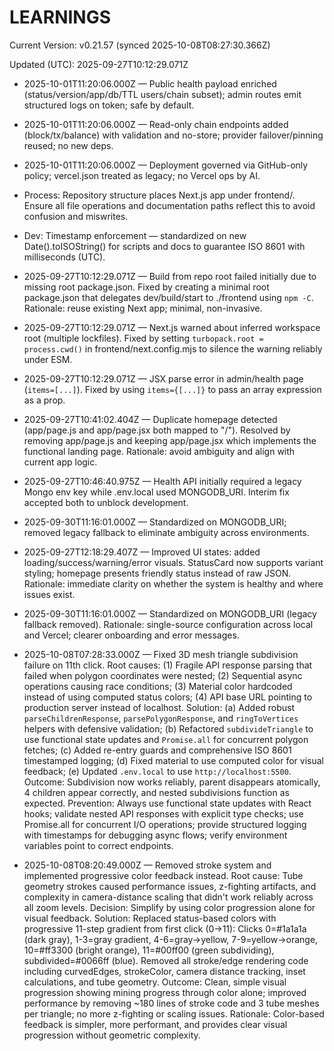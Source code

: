 # LEARNINGS

<!--VERSION_INFO_START-->
Current Version: v0.21.57 (synced 2025-10-08T08:27:30.366Z)
<!--VERSION_INFO_END-->

Updated (UTC): 2025-09-27T10:12:29.071Z

- 2025-10-01T11:20:06.000Z — Public health payload enriched (status/version/app/db/TTL users/chain subset); admin routes emit structured logs on token; safe by default.
- 2025-10-01T11:20:06.000Z — Read-only chain endpoints added (block/tx/balance) with validation and no-store; provider failover/pinning reused; no new deps.
- 2025-10-01T11:20:06.000Z — Deployment governed via GitHub-only policy; vercel.json treated as legacy; no Vercel ops by AI.

- Process: Repository structure places Next.js app under frontend/. Ensure all file operations and documentation paths reflect this to avoid confusion and miswrites.
- Dev: Timestamp enforcement — standardized on new Date().toISOString() for scripts and docs to guarantee ISO 8601 with milliseconds (UTC).
- 2025-09-27T10:12:29.071Z — Build from repo root failed initially due to missing root package.json. Fixed by creating a minimal root package.json that delegates dev/build/start to ./frontend using `npm -C`. Rationale: reuse existing Next app; minimal, non-invasive.
- 2025-09-27T10:12:29.071Z — Next.js warned about inferred workspace root (multiple lockfiles). Fixed by setting `turbopack.root = process.cwd()` in frontend/next.config.mjs to silence the warning reliably under ESM.
- 2025-09-27T10:12:29.071Z — JSX parse error in admin/health page (`items=[...]`). Fixed by using `items={[...]}` to pass an array expression as a prop.
- 2025-09-27T10:41:02.404Z — Duplicate homepage detected (app/page.js and app/page.jsx both mapped to "/"). Resolved by removing app/page.js and keeping app/page.jsx which implements the functional landing page. Rationale: avoid ambiguity and align with current app logic.
- 2025-09-27T10:46:40.975Z — Health API initially required a legacy Mongo env key while .env.local used MONGODB_URI. Interim fix accepted both to unblock development.
- 2025-09-30T11:16:01.000Z — Standardized on MONGODB_URI; removed legacy fallback to eliminate ambiguity across environments.
- 2025-09-27T12:18:29.407Z — Improved UI states: added loading/success/warning/error visuals. StatusCard now supports variant styling; homepage presents friendly status instead of raw JSON. Rationale: immediate clarity on whether the system is healthy and where issues exist.
- 2025-09-30T11:16:01.000Z — Standardized on MONGODB_URI (legacy fallback removed). Rationale: single-source configuration across local and Vercel; clearer onboarding and error messages.
- 2025-10-08T07:28:33.000Z — Fixed 3D mesh triangle subdivision failure on 11th click. Root causes: (1) Fragile API response parsing that failed when polygon coordinates were nested; (2) Sequential async operations causing race conditions; (3) Material color hardcoded instead of using computed status colors; (4) API base URL pointing to production server instead of localhost. Solution: (a) Added robust `parseChildrenResponse`, `parsePolygonResponse`, and `ringToVertices` helpers with defensive validation; (b) Refactored `subdivideTriangle` to use functional state updates and `Promise.all` for concurrent polygon fetches; (c) Added re-entry guards and comprehensive ISO 8601 timestamped logging; (d) Fixed material to use computed color for visual feedback; (e) Updated `.env.local` to use `http://localhost:5500`. Outcome: Subdivision now works reliably, parent disappears atomically, 4 children appear correctly, and nested subdivisions function as expected. Prevention: Always use functional state updates with React hooks; validate nested API responses with explicit type checks; use Promise.all for concurrent I/O operations; provide structured logging with timestamps for debugging async flows; verify environment variables point to correct endpoints.
- 2025-10-08T08:20:49.000Z — Removed stroke system and implemented progressive color feedback instead. Root cause: Tube geometry strokes caused performance issues, z-fighting artifacts, and complexity in camera-distance scaling that didn't work reliably across all zoom levels. Decision: Simplify by using color progression alone for visual feedback. Solution: Replaced status-based colors with progressive 11-step gradient from first click (0→11): Clicks 0=#1a1a1a (dark gray), 1-3=gray gradient, 4-6=gray→yellow, 7-9=yellow→orange, 10=#ff3300 (bright orange), 11=#00ff00 (green subdividing), subdivided=#0066ff (blue). Removed all stroke/edge rendering code including curvedEdges, strokeColor, camera distance tracking, inset calculations, and tube geometry. Outcome: Clean, simple visual progression showing mining progress through color alone; improved performance by removing ~180 lines of stroke code and 3 tube meshes per triangle; no more z-fighting or scaling issues. Rationale: Color-based feedback is simpler, more performant, and provides clear visual progression without geometric complexity.
